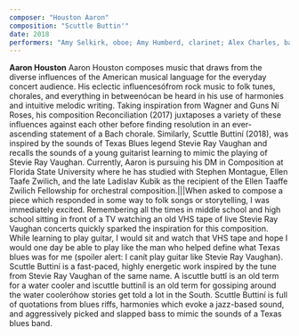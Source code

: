 ```yaml
---
composer: "Houston Aaron"
composition: "Scuttle Buttin'"
date: 2018
performers: "Amy Selkirk, oboe; Amy Humberd, clarinet; Alex Charles, bassoon; Camilla Caldwell and Ashtin Johnson, violins; Alan Elkins, viola; Holden Bitner, cello; Nicole Mann, bass; Aaron Vaughn, conductor"
---
```

**Aaron Houston** Aaron Houston composes music that draws from the diverse influences of the American musical language for the everyday concert audience. His eclectic influencesófrom rock music to folk tunes, chorales, and everything in betweenócan be heard in his use of harmonies and intuitive melodic writing. Taking inspiration from Wagner and Guns Ní Roses, his composition Reconciliation (2017) juxtaposes a variety of these influences against each other before finding resolution in an ever-ascending statement of a Bach chorale. Similarly, Scuttle Buttiní (2018), was inspired by the sounds of Texas Blues legend Stevie Ray Vaughan and recalls the sounds of a young guitarist learning to mimic the playing of Stevie Ray Vaughan. Currently, Aaron is pursuing his DM in Composition at Florida State University where he has studied with Stephen Montague, Ellen Taafe Zwilich, and the late Ladislav Kubik as the recipient of the Ellen Taaffe Zwilich Fellowship for orchestral composition.|||When asked to compose a piece which responded in some way to folk songs or storytelling, I was immediately excited. Remembering all the times in middle school and high school sitting in front of a TV watching an old VHS tape of live Stevie Ray Vaughan concerts quickly sparked the inspiration for this composition. While learning to play guitar, I would sit and watch that VHS tape and hope I would one day be able to play like the man who helped define what Texas blues was for me (spoiler alert: I canít play guitar like Stevie Ray Vaughan). Scuttle Buttiní is a fast-paced, highly energetic work inspired by the tune from Stevie Ray Vaughan of the same name. A ìscuttle buttî is an old term for a water cooler and ìscuttle buttiníî is an old term for gossiping around the water cooleróhow stories get told a lot in the South. Scuttle Buttiní is full of quotations from blues riffs, harmonies which evoke a jazz-based sound, and aggressively picked and slapped bass to mimic the sounds of a Texas blues band.